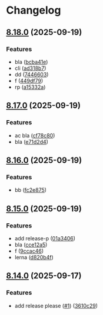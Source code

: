 # Changelog

## [8.18.0](https://github.com/ccbblin/cuddly-fortnight/compare/v8.17.0...v8.18.0) (2025-09-19)


### Features

* bla ([bcba41e](https://github.com/ccbblin/cuddly-fortnight/commit/bcba41e48af9330d0b636f09778e9865c0270782))
* cli ([ad318b7](https://github.com/ccbblin/cuddly-fortnight/commit/ad318b722b9ad5179cfc6b2b4a63f6c3bbd8f9af))
* dd ([7446603](https://github.com/ccbblin/cuddly-fortnight/commit/7446603bf75d473b1ebf01a84ee73ec7e6d2d559))
* f ([449df79](https://github.com/ccbblin/cuddly-fortnight/commit/449df7996636fc2dcc35ddc5ab6ff956951cecce))
* rp ([a15332a](https://github.com/ccbblin/cuddly-fortnight/commit/a15332a8274faf90acafe66aaee257566e207ee6))

## [8.17.0](https://github.com/ccbblin/redesigned-goggles/compare/v8.16.0...v8.17.0) (2025-09-19)


### Features

* ac bla ([cf78c80](https://github.com/ccbblin/redesigned-goggles/commit/cf78c80a13afc311c9bea7009fce709f145e02e8))
* bla ([e71d2d4](https://github.com/ccbblin/redesigned-goggles/commit/e71d2d4a89f7726af7553d9635ab9c9ada35d55b))

## [8.16.0](https://github.com/ccbblin/shiny-chainsaw/compare/v8.15.0...v8.16.0) (2025-09-19)


### Features

* bb ([fc2e875](https://github.com/ccbblin/shiny-chainsaw/commit/fc2e8759d1ebb577cc83690f66314637a3ab6301))

## [8.15.0](https://github.com/ccbblin/shiny-chainsaw/compare/v8.14.0...v8.15.0) (2025-09-19)


### Features

* add release-p ([01a3406](https://github.com/ccbblin/shiny-chainsaw/commit/01a34066debcd2402c39a471216f74d758e9b73e))
* bla ([cce12a5](https://github.com/ccbblin/shiny-chainsaw/commit/cce12a583d6fdc0907d9fb22ac06affe4b68f5fc))
* f ([9ccac46](https://github.com/ccbblin/shiny-chainsaw/commit/9ccac46134ce4b1e47a0073601399e447e679a99))
* lerna ([d820b4f](https://github.com/ccbblin/shiny-chainsaw/commit/d820b4f3c6c30c549e26f08a9e5da7eb5030d4ee))

## [8.14.0](https://github.com/ccbblin/expert-octo-doodle/compare/v8.13.0...v8.14.0) (2025-09-17)


### Features

* add release please ([#1](https://github.com/ccbblin/expert-octo-doodle/issues/1)) ([3610c29](https://github.com/ccbblin/expert-octo-doodle/commit/3610c29800f558e2fbb46c7fd9d051eabb0c8d94))
